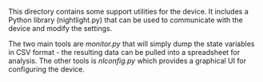 This directory contains some support utilities for the device. It includes a
Python library (nightlight.py) that can be used to communicate with the device
and modify the settings.

The two main tools are *monitor.py* that will simply dump the state variables
in CSV format - the resulting data can be pulled into a spreadsheet for
analysis. The other tools is *nlconfig.py* which provides a graphical UI for
configuring the device.
